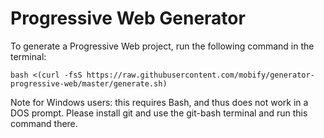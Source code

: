 # Progressive Web Generator

To generate a Progressive Web project, run the following command in the terminal:

```
bash <(curl -fsS https://raw.githubusercontent.com/mobify/generator-progressive-web/master/generate.sh)
```

Note for Windows users: this requires Bash, and thus does not work in a DOS prompt. Please install git and use the git-bash terminal and run this command there.
